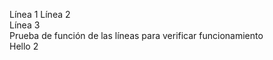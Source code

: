 Línea 1
Línea 2  
Línea 3  
Prueba de función de las líneas para verificar funcionamiento  
Hello 2  

